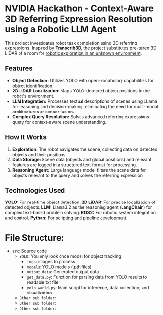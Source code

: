 # NVIDIA Hackathon - Context-Aware 3D Referring Expression Resolution using a Robotic LLM Agent
This project investigates robot task completion using 3D referring expressions. Inspired by [**Transcrib3D**](https://ripl.github.io/Transcrib3D/), the project substitutes pre-taken 3D LiDAR of a room for <u>robotic exploration in an unknown environment</u>.

## Features
- **Object Detection:** Utilizes YOLO with open-vocabulary capabilities for object identification.
- **2D LiDAR Localization:** Maps YOLO-detected object positions in the robot's environment.
- **LLM Integration:** Processes textual descriptions of scenes using LLama for reasoning and decision-making, eliminating the need for multi-modal architectures or sensor fusion.
- **Complex Query Resolution:** Solves advanced referring expressions query for context-aware scene understanding.

## How It Works
1. **Exploration:** The robot navigates the scene, collecting data on detected objects and their positions.
2. **Data Storage:** Scene data (objects and global positions) and relevant features are logged in a structured text format for processing.
3. **Reasoning Agent:** Large language model filters the scene data for objects relevant to the query and solves the referring expression.

## Technologies Used
**YOLO:** For real-time object detection.
**2D LiDAR:** For precise localization of detected objects.
**LLM:** Llama3.2 as the reasoning agent (**LangChain**) for complex text-based problem solving.
**ROS2:** For robotic system integration and control.
**Python:** For scripting and pipeline development.

# File Structure:
- `src`: Source code
  - `YOLO`: You only look once model for object tracking
    - `imgs`: images to process
    - `models`: YOLO models (.pth files)
    - `output_data`: Generated output data
    - `get_data.py`: Function for parsing data from YOLO results to readable txt file
    - `yolo_world.py`: Main script for inference, data collection, and visualization
  - `Other sub folder`:
  - `Other sub folder`:
  - `Other sub folder`:

